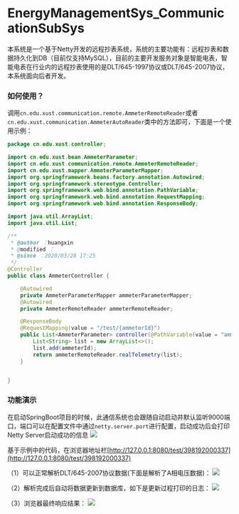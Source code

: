 # EnergyManagementSys_CommunicationSubSys

本系统是一个基于Netty开发的远程抄表系统，系统的主要功能有：远程抄表和数据持久化到DB（目前仅支持MySQL），目前的主要开发服务对象是智能电表，智能电表在行业内的远程抄表使用的是DLT/645-1997协议或DLT/645-2007协议，本系统面向后者开发。


### 如何使用？
调用`cn.edu.xust.communication.remote.AmmeterRemoteReader`或者`cn.edu.xust.communication.AmmeterAutoReader`类中的方法即可，下面是一个使用示例：
```java
package cn.edu.xust.controller;

import cn.edu.xust.bean.AmmeterParameter;
import cn.edu.xust.communication.remote.AmmeterRemoteReader;
import cn.edu.xust.mapper.AmmeterParameterMapper;
import org.springframework.beans.factory.annotation.Autowired;
import org.springframework.stereotype.Controller;
import org.springframework.web.bind.annotation.PathVariable;
import org.springframework.web.bind.annotation.RequestMapping;
import org.springframework.web.bind.annotation.ResponseBody;

import java.util.ArrayList;
import java.util.List;

/**
 * @author ：huangxin
 * @modified ：
 * @since ：2020/03/28 17:25
 */
@Controller
public class AmmeterController {

    @Autowired
    private AmmeterParameterMapper ammeterParameterMapper;
    @Autowired
    private AmmeterRemoteReader ammeterRemoteReader;

    @ResponseBody
    @RequestMapping(value = "/test/{ammeterId}")
    public List<AmmeterParameter> controller(@PathVariable(value = "ammeterId") String ammeterId){
        List<String> list = new ArrayList<>();
        list.add(ammeterId);
        return ammeterRemoteReader.realTelemetry(list);
    }


}
```


### 功能演示
在启动SpringBoot项目的时候，此通信系统也会跟随自动启动并默认监听9000端口，端口可以在配置文件中通过`netty.server.port`进行配置，启动成功后会打印Netty Server启动成功的信息
<img src="http://image.easyblog.top/158209708845772bfbdb5-e360-4ed8-9726-8bb9b5e074a7.png">


基于示例中的代码，在浏览器地址栏[http://127.0.0.1:8080/test/398192000337](http://127.0.0.1:8080/test/398192000337)


（1）可以正常解析DLT/645-2007协议数据(下面是解析了A相电压数据)：
![](http://image.easyblog.top/15854716625363e14c773-df3f-4ece-a5d6-b787d91e1e23.png)

（2）解析完成后自动将数据更新到数据库，如下是更新过程打印的日志：
![](http://image.easyblog.top/158547155211439a25014-b848-4a3b-8c99-4b7192213be6.png)


（3）浏览器最终响应结果：
![](http://image.easyblog.top/15854709914596790d6c9-9cfd-4bf6-9e8f-081777d61d57.png)


